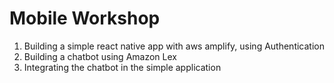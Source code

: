 # Mobile Workshop

1. Building a simple react native app with aws amplify, using Authentication
2. Building a chatbot using Amazon Lex
3. Integrating the chatbot in the simple application
